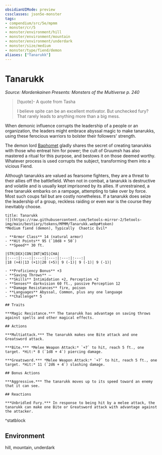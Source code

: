 ```yaml
---
obsidianUIMode: preview
cssclasses: json5e-monster
tags:
- compendium/src/5e/mpmm
- monster/cr/5
- monster/environment/hill
- monster/environment/mountain
- monster/environment/underdark
- monster/size/medium
- monster/type/fiend/demon
aliases: ["Tanarukk"]
---
```

# Tanarukk
*Source: Mordenkainen Presents: Monsters of the Multiverse p. 240*  

> [!quote]- A quote from Tasha  
> 
> I believe spite can be an excellent motivator. But unchecked fury? That rarely leads to anything more than a big mess.

When demonic influence corrupts the leadership of a people or an organization, the leaders might embrace abyssal magic to make tanarukks, using these ferocious warriors to bolster their followers' strength.

The demon lord [Baphomet](5E2014官方资源/bestiary/npc/baphomet-mpmm.md) gladly shares the secret of creating tanarukks with those who entreat him for power; the cult of Gruumsh has also mastered a ritual for this purpose, and bestows it on those deemed worthy. Whatever process is used corrupts the subject, transforming them into a vicious Fiend.

Although tanarukks are valued as fearsome fighters, they are a threat to their allies off the battlefield. When not in combat, a tanarukk is destructive and volatile and is usually kept imprisoned by its allies. If unrestrained, a free tanarukk embarks on a rampage, attempting to take over by force. Most such coups fail but are costly nonetheless. If a tanarukk does seize the leadership of a group, reckless raiding or even war is the course they inevitably choose.

```ad-statblock
title: Tanarukk
![](https://raw.githubusercontent.com/5etools-mirror-2/5etools-img/main/bestiary/tokens/MPMM/Tanarukk.webp#token)
*Medium fiend (demon), Typically  Chaotic Evil*

- **Armor Class** 14 (natural armor)
- **Hit Points** 95 (`10d8 + 50`)
- **Speed** 30 ft.

|STR|DEX|CON|INT|WIS|CHA|
|:---:|:---:|:---:|:---:|:---:|:---:|
|18 (+4)|13 (+1)|20 (+5)| 9 (-1)| 9 (-1)| 9 (-1)|

- **Proficiency Bonus** +3
- **Saving Throws** ⏤
- **Skills** Intimidation +2, Perception +2
- **Senses** darkvision 60 ft., passive Perception 12
- **Damage Resistances** fire, poison
- **Languages** Abyssal, Common, plus any one language
- **Challenge** 5

## Traits

***Magic Resistance.*** The tanarukk has advantage on saving throws against spells and other magical effects.

## Actions

***Multiattack.*** The tanarukk makes one Bite attack and one Greatsword attack.

***Bite.*** *Melee Weapon Attack:* `+7` to hit, reach 5 ft., one target. *Hit:* 8 (`1d8 + 4`) piercing damage.

***Greatsword.*** *Melee Weapon Attack:* `+7` to hit, reach 5 ft., one target. *Hit:* 11 (`2d6 + 4`) slashing damage.

## Bonus Actions

***Aggressive.*** The tanarukk moves up to its speed toward an enemy that it can see.

## Reactions

***Unbridled Fury.*** In response to being hit by a melee attack, the tanarukk can make one Bite or Greatsword attack with advantage against the attacker.
```
^statblock

## Environment

hill, mountain, underdark